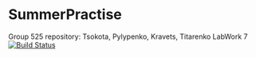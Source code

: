# SummerPractise
Group 525 repository: Tsokota, Pylypenko, Kravets, Titarenko
LabWork 7
[![Build Status](https://travis-ci.com/tsokota/SummerPractise.svg?branch=LabWork7)](https://travis-ci.com/tsokota/SummerPractise)
